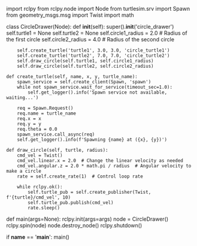 import rclpy
from rclpy.node import Node
from turtlesim.srv import Spawn
from geometry_msgs.msg import Twist
import math

class CircleDrawer(Node):
    def __init__(self):
        super().__init__('circle_drawer')
        self.turtle1 = None
        self.turtle2 = None
        self.circle1_radius = 2.0  # Radius of the first circle
        self.circle2_radius = 4.0  # Radius of the second circle

        self.create_turtle('turtle1', 3.0, 3.0, 'circle_turtle1')
        self.create_turtle('turtle2', 7.0, 7.0, 'circle_turtle2')
        self.draw_circle(self.turtle1, self.circle1_radius)
        self.draw_circle(self.turtle2, self.circle2_radius)

    def create_turtle(self, name, x, y, turtle_name):
        spawn_service = self.create_client(Spawn, 'spawn')
        while not spawn_service.wait_for_service(timeout_sec=1.0):
            self.get_logger().info('Spawn service not available, waiting...')

        req = Spawn.Request()
        req.name = turtle_name
        req.x = x
        req.y = y
        req.theta = 0.0
        spawn_service.call_async(req)
        self.get_logger().info(f'Spawning {name} at ({x}, {y})')

    def draw_circle(self, turtle, radius):
        cmd_vel = Twist()
        cmd_vel.linear.x = 2.0  # Change the linear velocity as needed
        cmd_vel.angular.z = 2.0 * math.pi / radius  # Angular velocity to make a circle
        rate = self.create_rate(1)  # Control loop rate

        while rclpy.ok():
            self.turtle_pub = self.create_publisher(Twist, f'{turtle}/cmd_vel', 10)
            self.turtle_pub.publish(cmd_vel)
            rate.sleep()

def main(args=None):
    rclpy.init(args=args)
    node = CircleDrawer()
    rclpy.spin(node)
    node.destroy_node()
    rclpy.shutdown()

if __name__ == '__main__':
    main()

